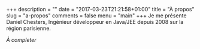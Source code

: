 +++
description = ""
date = "2017-03-23T21:21:58+01:00"
title = "À propos"
slug = "a-propos"
comments = false
menu = "main"
+++
Je me présente Daniel Chesters, Ingénieur développeur en Java/JEE depuis 2008 sur la région parisienne.

_À completer_
